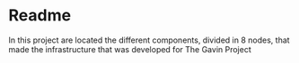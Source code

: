 # Readme

In this project are located the different components, divided in 8 nodes, that made the infrastructure that was developed for The Gavin Project
